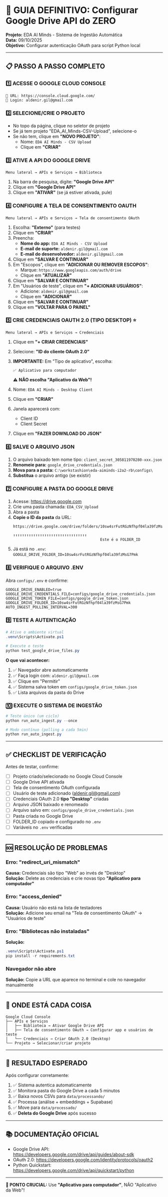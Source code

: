 # 🚀 GUIA DEFINITIVO: Configurar Google Drive API do ZERO

**Projeto:** EDA AI Minds - Sistema de Ingestão Automática  
**Data:** 09/10/2025  
**Objetivo:** Configurar autenticação OAuth para script Python local

---

## 📋 PASSO A PASSO COMPLETO

### 1️⃣ ACESSE O GOOGLE CLOUD CONSOLE

```
🔗 URL: https://console.cloud.google.com/
📧 Login: aldenir.gil@gmail.com
```

### 2️⃣ SELECIONE/CRIE O PROJETO

- No topo da página, clique no seletor de projeto
- Se já tem projeto "EDA_AI_Minds-CSV-Upload", selecione-o
- Se não tem, clique em **"NOVO PROJETO"**:
  - Nome: `EDA AI Minds - CSV Upload`
  - Clique em **"CRIAR"**

### 3️⃣ ATIVE A API DO GOOGLE DRIVE

```
Menu lateral → APIs e Serviços → Biblioteca
```

1. Na barra de pesquisa, digite: **"Google Drive API"**
2. Clique em **"Google Drive API"**
3. Clique em **"ATIVAR"** (se já estiver ativada, pule)

### 4️⃣ CONFIGURE A TELA DE CONSENTIMENTO OAUTH

```
Menu lateral → APIs e Serviços → Tela de consentimento OAuth
```

1. Escolha: **"Externo"** (para testes)
2. Clique em **"CRIAR"**
3. Preencha:
   - **Nome do app:** `EDA AI Minds - CSV Upload`
   - **E-mail de suporte:** `aldenir.gil@gmail.com`
   - **E-mail do desenvolvedor:** `aldenir.gil@gmail.com`
4. Clique em **"SALVAR E CONTINUAR"**
5. Em "Escopos", clique em **"ADICIONAR OU REMOVER ESCOPOS"**:
   - Marque: `https://www.googleapis.com/auth/drive`
   - Clique em **"ATUALIZAR"**
6. Clique em **"SALVAR E CONTINUAR"**
7. Em "Usuários de teste", clique em **"+ ADICIONAR USUÁRIOS"**:
   - Adicione: `aldenir.gil@gmail.com`
   - Clique em **"ADICIONAR"**
8. Clique em **"SALVAR E CONTINUAR"**
9. Clique em **"VOLTAR PARA O PAINEL"**

### 5️⃣ CRIE CREDENCIAIS OAUTH 2.0 (TIPO DESKTOP) ⭐

```
Menu lateral → APIs e Serviços → Credenciais
```

1. Clique em **"+ CRIAR CREDENCIAIS"**
2. Selecione: **"ID do cliente OAuth 2.0"**
3. **IMPORTANTE:** Em "Tipo de aplicativo", escolha:
   ```
   ✅ Aplicativo para computador
   ```
   ⚠️ **NÃO escolha "Aplicativo da Web"!**
   
4. Nome: `EDA AI Minds - Desktop Client`
5. Clique em **"CRIAR"**
6. Janela aparecerá com:
   - Client ID
   - Client Secret
7. Clique em **"FAZER DOWNLOAD DO JSON"**

### 6️⃣ SALVE O ARQUIVO JSON

1. O arquivo baixado tem nome tipo: `client_secret_305811970280-xxx.json`
2. **Renomeie para:** `google_drive_credentials.json`
3. **Mova para a pasta:** `C:\workstashion\eda-aiminds-i2a2-rb\configs\`
4. **Substitua** o arquivo antigo (se existir)

### 7️⃣ CONFIGURE A PASTA DO GOOGLE DRIVE

1. Acesse: https://drive.google.com
2. Crie uma pasta chamada: `EDA_CSV_Upload`
3. Abra a pasta
4. **Copie o ID da pasta** da URL:
   ```
   https://drive.google.com/drive/folders/10sw4srFutRGzNfhpf04la39fzMsG7Pmk
                                          ↑↑↑↑↑↑↑↑↑↑↑↑↑↑↑↑↑↑↑↑↑↑↑↑↑↑↑↑↑↑↑↑↑
                                          Este é o FOLDER_ID
   ```
5. Já está no `.env`: `GOOGLE_DRIVE_FOLDER_ID=10sw4srFutRGzNfhpf04la39fzMsG7Pmk`

### 8️⃣ VERIFIQUE O ARQUIVO .ENV

Abra `configs/.env` e confirme:

```env
GOOGLE_DRIVE_ENABLED=true
GOOGLE_DRIVE_CREDENTIALS_FILE=configs/google_drive_credentials.json
GOOGLE_DRIVE_TOKEN_FILE=configs/google_drive_token.json
GOOGLE_DRIVE_FOLDER_ID=10sw4srFutRGzNfhpf04la39fzMsG7Pmk
AUTO_INGEST_POLLING_INTERVAL=300
```

### 9️⃣ TESTE A AUTENTICAÇÃO

```powershell
# Ative o ambiente virtual
.venv\Scripts\Activate.ps1

# Execute o teste
python test_google_drive_files.py
```

**O que vai acontecer:**
1. ✅ Navegador abre automaticamente
2. ✅ Faça login com: `aldenir.gil@gmail.com`
3. ✅ Clique em "Permitir"
4. ✅ Sistema salva token em `configs/google_drive_token.json`
5. ✅ Lista arquivos da pasta do Drive

### 🔟 EXECUTE O SISTEMA DE INGESTÃO

```powershell
# Teste único (um ciclo)
python run_auto_ingest.py --once

# Modo contínuo (polling a cada 5min)
python run_auto_ingest.py
```

---

## ✅ CHECKLIST DE VERIFICAÇÃO

Antes de testar, confirme:

- [ ] Projeto criado/selecionado no Google Cloud Console
- [ ] Google Drive API ativada
- [ ] Tela de consentimento OAuth configurada
- [ ] Usuário de teste adicionado (aldenir.gil@gmail.com)
- [ ] Credenciais OAuth 2.0 **tipo "Desktop"** criadas
- [ ] Arquivo JSON baixado e renomeado
- [ ] Arquivo salvo em: `configs/google_drive_credentials.json`
- [ ] Pasta criada no Google Drive
- [ ] FOLDER_ID copiado e configurado no `.env`
- [ ] Variáveis no `.env` verificadas

---

## 🆘 RESOLUÇÃO DE PROBLEMAS

### Erro: "redirect_uri_mismatch"
**Causa:** Credenciais são tipo "Web" ao invés de "Desktop"  
**Solução:** Delete as credenciais e crie novas tipo **"Aplicativo para computador"**

### Erro: "access_denied"
**Causa:** Usuário não está na lista de testadores  
**Solução:** Adicione seu email na "Tela de consentimento OAuth" → "Usuários de teste"

### Erro: "Bibliotecas não instaladas"
**Solução:** 
```powershell
.venv\Scripts\Activate.ps1
pip install -r requirements.txt
```

### Navegador não abre
**Solução:** Copie a URL que aparece no terminal e cole no navegador manualmente

---

## 📸 ONDE ESTÁ CADA COISA

```
Google Cloud Console
├── APIs e Serviços
│   ├── Biblioteca → Ativar Google Drive API
│   ├── Tela de consentimento OAuth → Configurar app e usuários de teste
│   └── Credenciais → Criar OAuth 2.0 (Desktop)
└── Projeto → Selecionar/criar projeto
```

---

## 🎯 RESULTADO ESPERADO

Após configurar corretamente:

1. ✅ Sistema autentica automaticamente
2. ✅ Monitora pasta do Google Drive a cada 5 minutos
3. ✅ Baixa novos CSVs para `data/processando/`
4. ✅ Processa (análise + embeddings + Supabase)
5. ✅ Move para `data/processado/`
6. ✅ **Deleta do Google Drive** após sucesso

---

## 📚 DOCUMENTAÇÃO OFICIAL

- Google Drive API: https://developers.google.com/drive/api/guides/about-sdk
- OAuth 2.0: https://developers.google.com/identity/protocols/oauth2
- Python Quickstart: https://developers.google.com/drive/api/quickstart/python

---

**🚨 PONTO CRUCIAL:** Use **"Aplicativo para computador"**, NÃO "Aplicativo da Web"!
